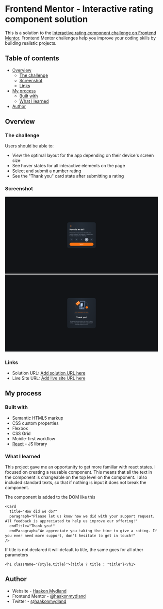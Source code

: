# Frontend Mentor - Interactive rating component solution

This is a solution to the [Interactive rating component challenge on Frontend Mentor](https://www.frontendmentor.io/challenges/interactive-rating-component-koxpeBUmI). Frontend Mentor challenges help you improve your coding skills by building realistic projects.

## Table of contents

- [Overview](#overview)
  - [The challenge](#the-challenge)
  - [Screenshot](#screenshot)
  - [Links](#links)
- [My process](#my-process)
  - [Built with](#built-with)
  - [What I learned](#what-i-learned)
- [Author](#author)

## Overview

### The challenge

Users should be able to:

- View the optimal layout for the app depending on their device's screen size
- See hover states for all interactive elements on the page
- Select and submit a number rating
- See the "Thank you" card state after submitting a rating

### Screenshot

![](./Screenshot1.png)
![](./Screenshot2.png)

### Links

- Solution URL: [Add solution URL here](https://your-solution-url.com)
- Live Site URL: [Add live site URL here](https://your-live-site-url.com)

## My process

### Built with

- Semantic HTML5 markup
- CSS custom properties
- Flexbox
- CSS Grid
- Mobile-first workflow
- [React](https://reactjs.org/) - JS library

### What I learned

This project gave me an opportunity to get more familiar with react states. I focused on creating a reusable component. This means that all the text in the component is changeable on the top level on the component. I also included standard texts, so that if nothing is input it does not break the component.

The component is added to the DOM like this

```tsx
<Card
  title="How did we do?"
  paragraph="Please let us know how we did with your support request. All feedback is appreciated to help us improve our offering!"
  endTitle="Thank you!"
  endParagraph="We appreciate you taking the time to give a rating. If you ever need more support, don't hesitate to get in touch!"
/>
```

If title is not declared it will default to title, the same goes for all other parameters

```tsx
<h1 className="{style.title}">{title ? title : "title"}</h1>
```

## Author

- Website - [Haakon Mydland](https://www.haakonmydland.com/home)
- Frontend Mentor - [@haakonmydland](https://www.frontendmentor.io/profile/haakonmydland)
- Twitter - [@haakonmydland](https://www.twitter.com/haakonmydland)
